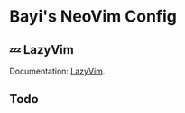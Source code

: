 # Bayi's NeoVim Config

## 💤 LazyVim

Documentation: [LazyVim](https://github.com/LazyVim/LazyVim).

## Todo

